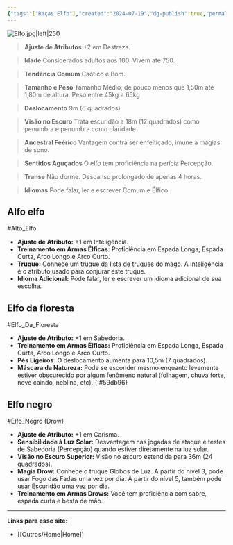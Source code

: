 ```yaml
---
{"tags":["Raças Elfo"],"created":"2024-07-19","dg-publish":true,"permalink":"/racas/elfo/","dgPassFrontmatter":true}
---
```



![Elfo.jpg|left|250](/img/user/Arquivos/Elfo.jpg)

> **Ajuste de Atributos**
> +2 em Destreza.  

> **Idade**
> Considerados adultos aos 100. Vivem até 750.  

> **Tendência Comum**
> Caótico e Bom.

> **Tamanho e Peso**
> Tamanho Médio, de pouco menos que 1,50m até 1,80m de altura. Peso entre 45kg a 65kg 

> **Deslocamento** 
> 9m (6 quadrados).

> **Visão no Escuro**
> Trata escuridão a 18m (12 quadrados) como penumbra e penumbra como claridade.  

> **Ancestral Feérico**
> Vantagem contra ser enfeitiçado, imune a magias de sono.  

> **Sentidos Aguçados**
> O elfo tem proficiência na perícia Percepção.  

> **Transe** 
> Não dorme. Descanso prolongado de apenas 4 horas.  

> **Idiomas**
> Pode falar, ler e escrever Comum e Élfico.

## Alfo elfo
#Alto_Elfo
- **Ajuste de Atributo:** +1 em Inteligência.  
- **Treinamento em Armas Élficas:** Proficiência em Espada Longa, Espada Curta, Arco Longo e Arco Curto.  
- **Truque:** Conhece um truque da lista de truques do mago. A Inteligência é o atributo usado para conjurar este truque.  
- **Idioma Adicional:** Pode falar, ler e escrever um idioma adicional de sua escolha.

## Elfo da floresta
#Elfo_Da_Floresta
- **Ajuste de Atributo:** +1 em Sabedoria.  
- **Treinamento em Armas Élficas:** Proficiência em Espada Longa, Espada Curta, Arco Longo e Arco Curto.  
- **Pés Ligeiros:** O deslocamento aumenta para 10,5m (7 quadrados).  
- **Máscara da Natureza:** Pode se esconder mesmo enquanto levemente estiver obscurecido por algum fenômeno natural (folhagem, chuva forte, neve caindo, neblina, etc).
{ #59db96}


## Elfo negro
#Elfo_Negro (Drow)
- **Ajuste de Atributo:** +1 em Carisma.  
- **Sensibilidade à Luz Solar:** Desvantagem nas jogadas de ataque e testes de Sabedoria (Percepção) quando estiver diretamente na luz solar.  
- **Visão no Escuro Superior:** Visão no escuro estendida para 36m (24 quadrados).  
- **Magia Drow:** Conhece o truque Globos de Luz. A partir do nível 3, pode usar Fogo das Fadas uma vez por dia. A partir do nível 5, também pode usar Escuridão uma vez por dia.  
- **Treinamento em Armas Drows:** Você tem proficiência com sabre, espada curta e besta de mão.
___
**Links para esse site:**
- [[Outros/Home\|Home]]